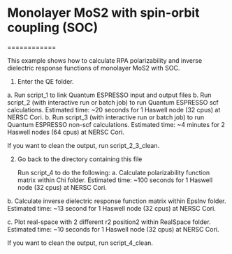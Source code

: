 # Monolayer MoS2 with spin-orbit coupling (SOC)
============

This example shows how to calculate RPA polarizability and inverse dielectric
response functions of monolayer MoS2 with SOC.

1. Enter the QE folder.

a. Run script_1 to link Quantum ESPRESSO input and output files
b. Run script_2 (with interactive run or batch job) to run Quantum ESPRESSO scf calculations.
   Estimated time: ~20 seconds for 1 Haswell node (32 cpus) at NERSC Cori.
b. Run script_3 (with interactive run or batch job) to run Quantum ESPRESSO non-scf calculations.
   Estimated time: ~4 minutes for 2 Haswell nodes (64 cpus) at NERSC Cori.

   If you want to clean the output, run script_2_3_clean.

2. Go back to the directory containing this file

   Run script_4 to do the following:
a. Calculate polarizability function matrix within Chi folder.
   Estimated time: ~100 seconds for 1 Haswell node (32 cpus) at NERSC Cori.

b. Calculate inverse dielectric response function matrix within EpsInv folder.
   Estimated time: ~13 second for 1 Haswell node (32 cpus) at NERSC Cori.

c. Plot real-space with 2 different r2 position2 within RealSpace folder.
   Estimated time: ~10 seconds for 1 Haswell node (32 cpus) at NERSC Cori.

   If you want to clean the output, run script_4_clean.

